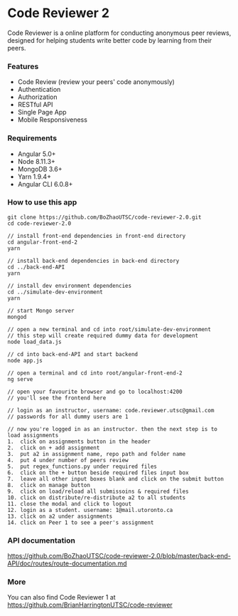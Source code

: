 # Code Reviewer 2

Code Reviewer is a online platform for conducting anonymous peer reviews, designed for helping students write better code by learning from their peers.

### Features

- Code Review (review your peers' code anonymously)
- Authentication
- Authorization
- RESTful API
- Single Page App
- Mobile Responsiveness

### Requirements

- Angular 5.0+
- Node 8.11.3+
- MongoDB 3.6+
- Yarn 1.9.4+
- Angular CLI 6.0.8+

### How to use this app

```
git clone https://github.com/BoZhaoUTSC/code-reviewer-2.0.git
cd code-reviewer-2.0

// install front-end dependencies in front-end directory
cd angular-front-end-2
yarn

// install back-end dependencies in back-end directory
cd ../back-end-API
yarn

// install dev environment dependencies
cd ../simulate-dev-environment
yarn

// start Mongo server
mongod

// open a new terminal and cd into root/simulate-dev-environment
// this step will create required dummy data for development
node load_data.js

// cd into back-end-API and start backend
node app.js

// open a terminal and cd into root/angular-front-end-2
ng serve

// open your favourite browser and go to localhost:4200
// you'll see the frontend here

// login as an instructor, username: code.reviewer.utsc@gmail.com
// passwords for all dummy users are 1

// now you're logged in as an instructor. then the next step is to load assignments
1.	click on assignments button in the header
2.	click on + add assignment
3.	put a2 in assignment name, repo path and folder name
4.	put 4 under number of peers review
5.	put regex_functions.py under required files
6.	click on the + button beside required files input box
7.	leave all other input boxes blank and click on the submit button
8.	click on manage button
9.	click on load/reload all submissoins & required files
10.	click on distribute/re-distribute a2 to all students
11. close the modal and click to logout
12.	login as a student. username: 1@mail.utoronto.ca
13. click on a2 under assignments
14. click on Peer 1 to see a peer's assignment
```

### API documentation

https://github.com/BoZhaoUTSC/code-reviewer-2.0/blob/master/back-end-API/doc/routes/route-documentation.md

### More

You can also find Code Reviewer 1 at https://github.com/BrianHarringtonUTSC/code-reviewer
